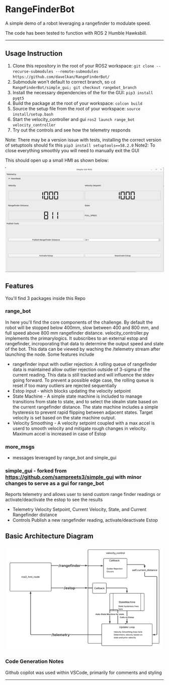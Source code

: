 # RangeFinderBot

A simple demo of a robot leveraging a rangefinder to modulate speed.

The code has been tested to function with ROS 2 Humble Hawksbill.

---

## Usage Instruction

1. Clone this repository in the root of your ROS2 workspace: `git clone --recurse-submodules --remote-submodules https://github.com/davelkan/RangeFinderBot/`
2. Submodule won't default to correct branch, so `cd RangeFinderBot/simple_gui; git checkout rangebot_branch`
3. Install the necessary dependencies of the for the GUI: `pip3 install pyqt5`
4. Build the package at the root of your workspace: `colcon build`
5. Source the setup file from the root of your workspace: `source install/setup.bash`
6. Start the velocity_controller and gui `ros2 launch range_bot velocity_controller`
7. Try out the controls and see how the telemetry responds

Note: There may be a version issue with tests, installing the correct version of setuptools should fix this
`pip3 install setuptools==58.2.0`
Note2: To close everything smoothly you will need to manually exit the GUI

This should open up a small HMI as shown below:

<p align="center">
    <img src="range_bot/res/demo.png" width="600" height="332">
</p>


## Features

You'll find 3 packages inside this Repo

### range_bot 
In here you'll find the core components of the challenge. By default the robot will be stopped below 400mm, slow between 400 and 800 mm, and full speed above 800 mm rangefinder distance.
velocity_controller.py implements the primarylogics. It subscribes to an external estop and rangefinder, incroporating that data to determine the output
speed and state of the bot. This data can be viewed by waching the /telemetry stream after launching the node. Some features include
- rangefinder input with outlier rejection: A rolling queue of rangefinder data is maintained allow outlier rejection outside of 3-sigma of the current
reading. This data is still tracked and will influence the stdev going forward. To prevent a possible edge case, the rolling queue is reset if too many
outliers are rejected sequentially
- Estop input - which blocks updating the velocity setpoint
- State Machine - A simple state machine is included to manage transitions from state to state, and to select the idealm state based on the current
rangefinder distance. The state machine includes a simple hysteresis to prevent rapid flipping between adjacent states. Target velocity is set based
on the state machine output.
- Velocity Smoothing - A velocity setpoint coupled with a max accel is userd to smooth velocity and mitigate rough changes in velocity. Maximum accel is
increased in case of Estop

### more_msgs
- messages leveraged by range_bot and simple_gui

### simple_gui - forked from https://github.com/sampreets3/simple_gui with minor changes to serve as a gui for range_bot
Reports telemetry and allows user to send custom range finder readings or activate/deactivate the estop to see the results
- Telemetry
Velocity Setpoint, Current Velocity, State, and Current Rangefinder distance
- Controls
Publish a new rangefinder reading, activate/deactivate Estop

## Basic Architecture Diagram

<p align="center">
    <img src="range_bot/res/basic_architecture.png" width="600" height="332">
</p>


### Code Generation Notes
Github copilot was used within VSCode, primarily for comments and styling

---
